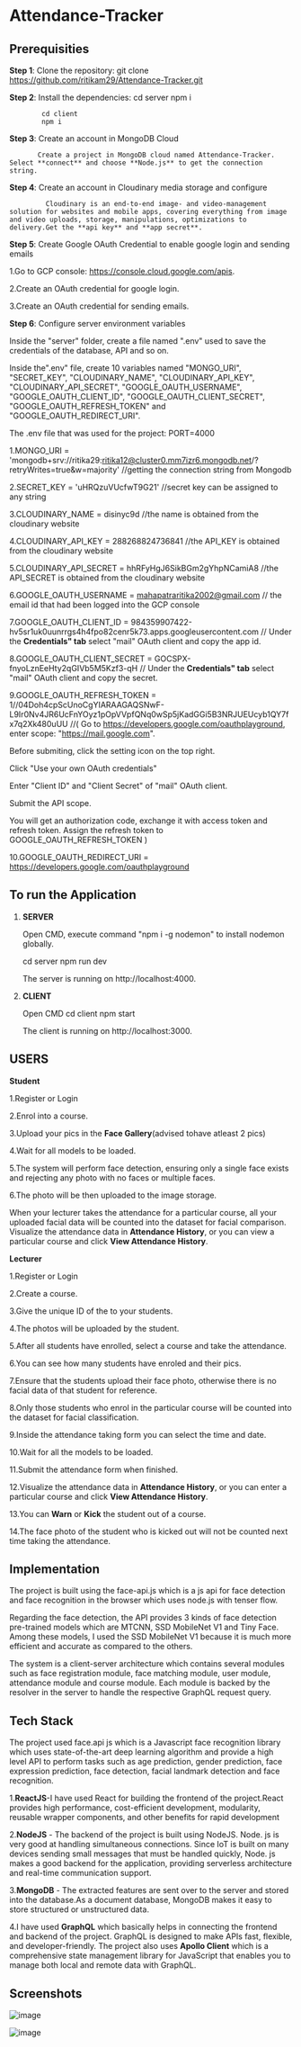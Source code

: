 # Attendance-Tracker

## Prerequisities

**Step 1**: Clone the repository: git clone https://github.com/ritikam29/Attendance-Tracker.git 

**Step 2**: Install the dependencies:
            cd server
            npm i
            
            cd client
            npm i
            
**Step 3**: Create an account in MongoDB Cloud
          
           Create a project in MongoDB cloud named Attendance-Tracker. Select **connect** and choose **Node.js** to get the connection string.
           
**Step 4**: Create an account in Cloudinary media storage and configure 

             Cloudinary is an end-to-end image- and video-management solution for websites and mobile apps, covering everything from image and video uploads, storage, manipulations, optimizations to delivery.Get the **api key** and **app secret**.
             
**Step 5**: Create Google OAuth Credential to enable google login and sending emails

  1.Go to GCP console: https://console.cloud.google.com/apis.
  
  2.Create an OAuth credential for google login.
  
  3.Create an OAuth credential for sending emails.
 
**Step 6**: Configure server environment variables

Inside the "server" folder, create a file named ".env" used to save the credentials of the database, API and so on.

Inside the".env" file, create 10 variables named "MONGO_URI", "SECRET_KEY", "CLOUDINARY_NAME", "CLOUDINARY_API_KEY", "CLOUDINARY_API_SECRET", "GOOGLE_OAUTH_USERNAME",
"GOOGLE_OAUTH_CLIENT_ID", "GOOGLE_OAUTH_CLIENT_SECRET", "GOOGLE_OAUTH_REFRESH_TOKEN" and "GOOGLE_OAUTH_REDIRECT_URI".

The .env file that was used for the project:
 PORT=4000
 
1.MONGO_URI = 'mongodb+srv://ritika29:ritika12@cluster0.mm7izr6.mongodb.net/?retryWrites=true&w=majority' //getting the connection string from Mongodb
 
2.SECRET_KEY = 'uHRQzuVUcfwT9G21' //secret key can be assigned to any string
 
3.CLOUDINARY_NAME = disinyc9d     //the name is obtained from the cloudinary website
 
4.CLOUDINARY_API_KEY = 288268824736841 //the API_KEY is obtained from the cloudinary website
 
5.CLOUDINARY_API_SECRET = hhRFyHgJ6SikBGm2gYhpNCamiA8 //the API_SECRET is obtained from the cloudinary website
  
6.GOOGLE_OAUTH_USERNAME = mahapatraritika2002@gmail.com // the email id that had been logged into the GCP console
 
7.GOOGLE_OAUTH_CLIENT_ID = 984359907422-hv5sr1uk0uunrrgs4h4fpo82cenr5k73.apps.googleusercontent.com // Under the **Credentials" tab** select "mail" OAuth client and copy the app id.
 
8.GOOGLE_OAUTH_CLIENT_SECRET = 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 // Under the **Credentials" tab** select "mail" OAuth client and copy the secret.
 
9.GOOGLE_OAUTH_REFRESH_TOKEN = 1//04Doh4cpScUnoCgYIARAAGAQSNwF-L9Ir0Nv4JR6UcFnYOyz1pOpVVpfQNq0wSp5jKadGGi5B3NRJUEUcyb1QY7fx7q2Xk480uUU //( 
Go to https://developers.google.com/oauthplayground, enter scope: "https://mail.google.com".

Before submiting, click the setting icon on the top right.

Click "Use your own OAuth credentials"

Enter "Client ID" and "Client Secret" of "mail" OAuth client.

Submit the API scope.

You will get an authorization code, exchange it with access token and refresh token.
Assign the refresh token to GOOGLE_OAUTH_REFRESH_TOKEN )

10.GOOGLE_OAUTH_REDIRECT_URI = https://developers.google.com/oauthplayground

## To run the Application

1. **SERVER**

   Open CMD, execute command "npm i -g nodemon" to install nodemon globally.
   
   cd server
   npm run dev
   
   The server is running on http://localhost:4000.
   
3. **CLIENT**

    Open CMD 
    cd client
    npm start 
 
    The client is running on http://localhost:3000.


            
## USERS

**Student**

1.Register or Login 

2.Enrol into a course.

3.Upload your pics in the **Face Gallery**(advised tohave atleast 2 pics)

4.Wait for all models to be loaded.

5.The system will perform face detection, ensuring only a single face exists and rejecting any photo with no faces or multiple faces.

6.The photo will be then uploaded to the image storage.

When your lecturer takes the attendance for a particular course, all your uploaded facial data will be counted into the dataset for facial comparison.
Visualize the attendance data in **Attendance History**, or you can view a particular course and click **View Attendance History**.

**Lecturer**

1.Register or Login

2.Create a course.

3.Give the unique ID of the to your students.

4.The photos will be uploaded by the student.

5.After all students have enrolled, select a course and take the attendance.

6.You can see how many students have enroled and their pics.

7.Ensure that the students upload their face photo, otherwise there is no facial data of that student for reference.

8.Only those students who enrol in the particular course will be counted into the dataset for facial classification.

9.Inside the attendance taking form you can select the time and date.

10.Wait for all the models to be loaded.

11.Submit the attendance form when finished.

12.Visualize the attendance data in **Attendance History**, or you can enter a particular course and click **View Attendance History**.

13.You can **Warn** or **Kick** the student out of a course.

14.The face photo of the student who is kicked out will not be counted next time taking the attendance.

## Implementation

The project is built using the face-api.js which is a js api for face detection and face recognition in the browser which uses node.js with tenser flow. 

Regarding the face detection, the API provides 3 kinds of face detection pre-trained models which are MTCNN, SSD MobileNet V1 and Tiny Face. Among these models, I used the SSD MobileNet V1 because it is much more efficient and accurate as compared to the others.

The system is a client-server architecture which contains several modules such as face registration module, face matching module, user module, attendance module and course module. Each module is backed by the resolver in the server to handle the respective GraphQL request query.

## Tech Stack

The project used face.api js which is a Javascript face recognition library which uses state-of-the-art deep learning algorithm and provide a high level API to perform tasks such as age prediction, gender prediction, face expression prediction, face detection, facial landmark detection and face recognition.

1.**ReactJS**-I have used React for building the frontend of the project.React provides high performance, cost-efficient development, modularity, reusable wrapper components, and other benefits for rapid development

2.**NodeJS** - The backend of the project is built using NodeJS. Node. js is very good at handling simultaneous connections. Since IoT is built on many devices sending small messages that must be handled quickly, Node. js makes a good backend for the application, providing serverless architecture and real-time communication support.

3.**MongoDB** - The extracted features are sent over to the server and stored into the database.As a document database, MongoDB makes it easy to store structured or unstructured data.

4.I have used **GraphQL** which basically helps in connecting the frontend and backend of the project. GraphQL is designed to make APIs fast, flexible, and developer-friendly. The project also uses **Apollo Client** which is a comprehensive state management library for JavaScript that enables you to manage both local and remote data with GraphQL.

## Screenshots

![image](https://user-images.githubusercontent.com/83155788/170878303-8dc928a3-07d4-452a-91fe-4eb1a18986be.png)

![image](https://user-images.githubusercontent.com/83155788/170878340-e32c426f-46d6-457f-be5b-9d08b22537b1.png)



